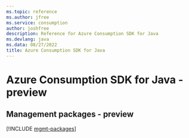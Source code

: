 ```yaml
---
ms.topic: reference
ms.author: jfree
ms.service: consumption
author: joshfree
description: Reference for Azure Consumption SDK for Java
ms.devlang: java
ms.data: 08/27/2022
title: Azure Consumption SDK for Java
---
```

# Azure Consumption SDK for Java - preview

## Management packages - preview
[!INCLUDE [mgmt-packages](consumption-mgmt-index.md)]